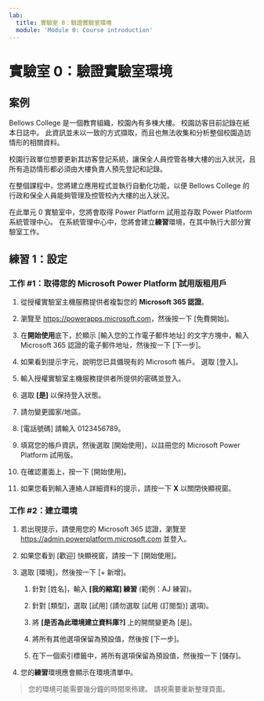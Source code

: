 ```yaml
---
lab:
  title: 實驗室 0：驗證實驗室環境
  module: 'Module 0: Course introduction'
---
```


# <a name="lab-0-validate-lab-environment"></a>實驗室 0：驗證實驗室環境

## <a name="scenario"></a>案例

Bellows College 是一個教育組織，校園內有多棟大樓。 校園訪客目前記錄在紙本日誌中。 此資訊並未以一致的方式擷取，而且也無法收集和分析整個校園造訪情形的相關資料。

校園行政單位想要更新其訪客登記系統，讓保全人員控管各棟大樓的出入狀況，且所有造訪情形都必須由大樓負責人預先登記和記錄。

在整個課程中，您將建立應用程式並執行自動化功能，以便 Bellows College 的行政和保全人員能夠管理及控管校內大樓的出入狀況。

在此單元 0 實驗室中，您將會取得 Power Platform 試用並存取 Power Platform 系統管理中心。 在系統管理中心中，您將會建立**練習**環境，在其中執行大部分實驗室工作。

## <a name="exercise-1--setup"></a>練習 1：設定

### <a name="task-1---acquire-your-microsoft-power-platform-trial-tenant"></a>工作 \#1：取得您的 Microsoft Power Platform 試用版租用戶

1. 從授權實驗室主機服務提供者複製您的 **Microsoft 365 認證**。

1. 瀏覽至 <https://powerapps.microsoft.com>，然後按一下 [免費開始]。

1. 在**開始使用**底下，於顯示 [輸入您的工作電子郵件地址] 的文字方塊中，輸入 Microsoft 365 認證的電子郵件地址，然後按一下 [下一步]。

1. 如果看到提示字元，說明您已具備現有的 Microsoft 帳戶。 選取 [登入]。

1. 輸入授權實驗室主機服務提供者所提供的密碼並登入。

1. 選取 **[是]** 以保持登入狀態。

1. 請勿變更國家/地區。

1. [電話號碼] 請輸入 0123456789。

1. 填寫您的帳戶資訊，然後選取 [開始使用]，以註冊您的 Microsoft Power Platform 試用版。

1. 在確認畫面上，按一下 [開始使用]。

1. 如果您看到輸入連絡人詳細資料的提示，請按一下 **X** 以關閉快顯視窗。

### <a name="task-2--create-environment"></a>工作 \#2：建立環境

1. 若出現提示，請使用您的 Microsoft 365 認證，瀏覽至 <https://admin.powerplatform.microsoft.com> 並登入。

1. 如果您看到 [歡迎] 快顯視窗，請按一下 [開始使用]。

1. 選取 [環境]，然後按一下 [+ 新增]。

    1. 針對 [姓名]，輸入 **[我的縮寫] 練習** (範例：AJ 練習)。

    1. 針對 [類型]，選取 [試用] (請勿選取 [試用 (訂閱型)] 選項)。

    1. 將 **[是否為此環境建立資料庫?]** 上的開關變更為 [是]。

    1. 將所有其他選項保留為預設值，然後按 [下一步]。

    1. 在下一個索引標籤中，將所有選項保留為預設值，然後按一下 [儲存]。

1. 您的**練習**環境應會顯示在環境清單中。

> 您的環境可能需要幾分鐘的時間來佈建。 請視需要重新整理頁面。
